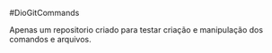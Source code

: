 #DioGitCommands

Apenas um repositorio criado para testar criação e manipulação dos comandos e arquivos.
